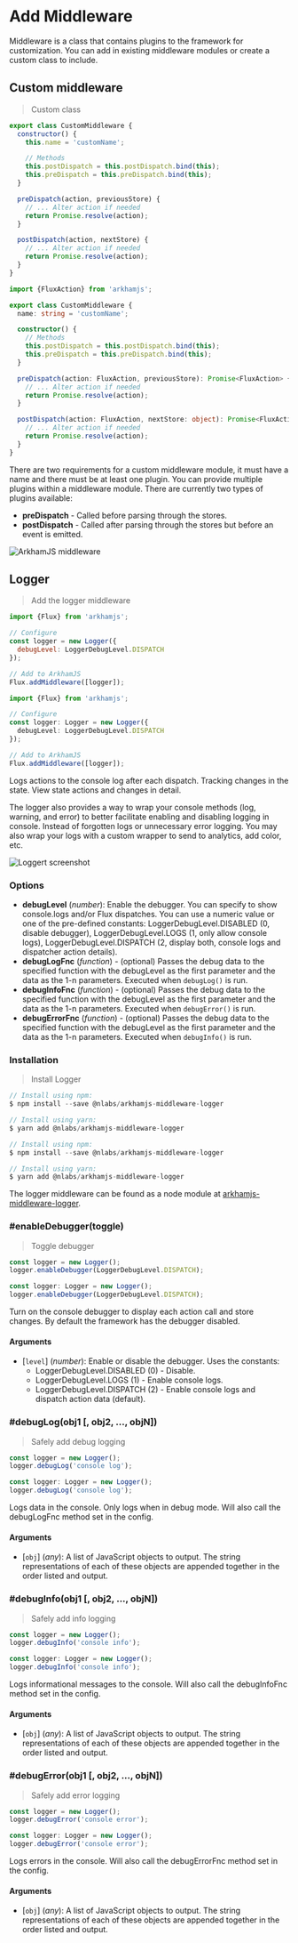 # Add Middleware

Middleware is a class that contains plugins to the framework for customization. You can add in existing middleware modules or create a custom class to include.

## Custom middleware

> Custom class

```javascript
export class CustomMiddleware {
  constructor() {
    this.name = 'customName';

    // Methods
    this.postDispatch = this.postDispatch.bind(this);
    this.preDispatch = this.preDispatch.bind(this);
  }

  preDispatch(action, previousStore) {
    // ... Alter action if needed
    return Promise.resolve(action);
  }

  postDispatch(action, nextStore) {
    // ... Alter action if needed
    return Promise.resolve(action);
  }
}
```

```typescript
import {FluxAction} from 'arkhamjs';

export class CustomMiddleware {
  name: string = 'customName';

  constructor() {
    // Methods
    this.postDispatch = this.postDispatch.bind(this);
    this.preDispatch = this.preDispatch.bind(this);
  }

  preDispatch(action: FluxAction, previousStore): Promise<FluxAction> {
    // ... Alter action if needed
    return Promise.resolve(action);
  }

  postDispatch(action: FluxAction, nextStore: object): Promise<FluxAction> {
    // ... Alter action if needed
    return Promise.resolve(action);
  }
}
```

There are two requirements for a custom middleware module, it must have a name and there must be at least one plugin. You can provide multiple plugins within a middleware module. There are currently two types of plugins available:

 * **preDispatch** - Called before parsing through the stores.
 * **postDispatch** - Called after parsing through the stores but before an event is emitted.

![ArkhamJS middleware](./images/middleware-arkhamjs.png "ArkhamJS middleware")

## Logger

> Add the logger middleware

```javascript
import {Flux} from 'arkhamjs';

// Configure
const logger = new Logger({
  debugLevel: LoggerDebugLevel.DISPATCH
});

// Add to ArkhamJS
Flux.addMiddleware([logger]);
```

```typescript
import {Flux} from 'arkhamjs';

// Configure
const logger: Logger = new Logger({
  debugLevel: LoggerDebugLevel.DISPATCH
});

// Add to ArkhamJS
Flux.addMiddleware([logger]);
```

Logs actions to the console log after each dispatch. Tracking changes in the state. View state actions and changes in detail.

The logger also provides a way to wrap your console methods (log, warning, and error) to better facilitate enabling and disabling logging in console. Instead of forgotten logs or unnecessary error logging. You may also wrap your logs with a custom wrapper to send to analytics, add color, etc.

![Loggert screenshot](./images/logger.png "Logger screenshot")


### Options

  * **debugLevel** (*number*): Enable the debugger. You can specify to show console.logs and/or Flux dispatches. You can use a numeric value or one of the pre-defined constants: LoggerDebugLevel.DISABLED (0, disable debugger), LoggerDebugLevel.LOGS (1, only allow console logs), LoggerDebugLevel.DISPATCH (2, display both, console logs and dispatcher action details).
  * **debugLogFnc** (*function*) - (optional) Passes the debug data to the specified function with the debugLevel as the first parameter and the data as the 1-n parameters. Executed when `debugLog()` is run.
  * **debugInfoFnc** (*function*) - (optional) Passes the debug data to the specified function with the debugLevel as the first parameter and the data as the 1-n parameters. Executed when `debugError()` is run.
  * **debugErrorFnc** \(*function*) - (optional) Passes the debug data to the specified function with the debugLevel as the first parameter and the data as the 1-n parameters. Executed when `debugInfo()` is run.


### Installation

> Install Logger

```javascript
// Install using npm:
$ npm install --save @nlabs/arkhamjs-middleware-logger

// Install using yarn:
$ yarn add @nlabs/arkhamjs-middleware-logger
```

```typescript
// Install using npm:
$ npm install --save @nlabs/arkhamjs-middleware-logger

// Install using yarn:
$ yarn add @nlabs/arkhamjs-middleware-logger
```

The logger middleware can be found as a node module at [arkhamjs-middleware-logger](https://www.npmjs.com/package/@nlabs/arkhamjs-middleware-logger).


### #enableDebugger(toggle)

> Toggle debugger

```javascript
const logger = new Logger();
logger.enableDebugger(LoggerDebugLevel.DISPATCH);
```

```typescript
const logger: Logger = new Logger();
logger.enableDebugger(LoggerDebugLevel.DISPATCH);
```

Turn on the console debugger to display each action call and store changes. By default the framework has the debugger disabled.

#### Arguments
* [`level`] \(*number*): Enable or disable the debugger. Uses the constants:
   *   LoggerDebugLevel.DISABLED (0) - Disable.
   *   LoggerDebugLevel.LOGS (1) - Enable console logs.
   *   LoggerDebugLevel.DISPATCH (2) - Enable console logs and dispatch action data (default).



### #debugLog(obj1 [, obj2, ..., objN])

> Safely add debug logging

```javascript
const logger = new Logger();
logger.debugLog('console log');
```

```typescript
const logger: Logger = new Logger();
logger.debugLog('console log');
```

Logs data in the console. Only logs when in debug mode.  Will also call the debugLogFnc method set in the config.

#### Arguments
* [`obj`] \(*any*): A list of JavaScript objects to output. The string representations of each of these objects are appended together in the order listed and output.


### #debugInfo(obj1 [, obj2, ..., objN])

> Safely add info logging

```javascript
const logger = new Logger();
logger.debugInfo('console info');
```

```typescript
const logger: Logger = new Logger();
logger.debugInfo('console info');
```

Logs informational messages to the console. Will also call the debugInfoFnc method set in the config.

#### Arguments
* [`obj`] \(*any*): A list of JavaScript objects to output. The string representations of each of these objects are appended together in the order listed and output.


### #debugError(obj1 [, obj2, ..., objN])

> Safely add error logging

```javascript
const logger = new Logger();
logger.debugError('console error');
```

```typescript
const logger: Logger = new Logger();
logger.debugError('console error');
```

Logs errors in the console. Will also call the debugErrorFnc method set in the config.

#### Arguments
* [`obj`] \(*any*): A list of JavaScript objects to output. The string representations of each of these objects are appended together in the order listed and output.

